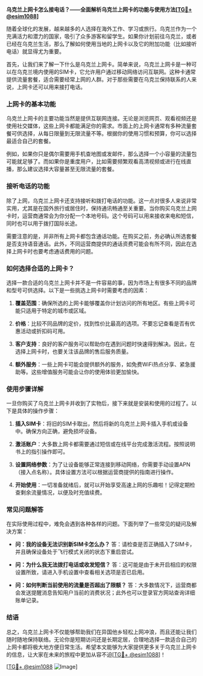 **乌克兰上网卡怎么接电话？——全面解析乌克兰上网卡的功能与使用方法[[TG💪+ @esim1088](https://t.me/s/esim1088)]**

随着全球化的发展，越来越多的人选择在海外工作、学习或旅行。乌克兰作为一个充满活力和潜力的国家，吸引了众多游客和留学生。如果你计划前往乌克兰，或者已经在乌克兰生活，那么了解如何使用当地的上网卡以及它的附加功能（比如接听电话）就显得尤为重要。

首先，让我们来了解一下什么是乌克兰上网卡。简单来说，乌克兰上网卡是一种可以在乌克兰境内使用的SIM卡，它允许用户通过移动网络访问互联网。这种卡通常提供流量套餐，适合需要经常上网的人群。对于那些需要在乌克兰保持联系的人来说，上网卡还可以用来接打电话。

### 上网卡的基本功能

乌克兰上网卡的主要功能当然是提供互联网连接。无论是浏览网页、观看视频还是使用社交媒体，这些上网卡都能满足你的需求。市面上的上网卡通常有多种流量套餐可供选择，从每日限量到无限流量不等。根据你的使用习惯和预算，你可以选择最适合自己的套餐。

例如，如果你只是偶尔需要用手机查地图或发邮件，那么选择一个小容量的流量包可能就足够了。而如果你是重度用户，比如需要频繁观看高清视频或进行在线直播，那么建议选择大容量甚至无限流量的套餐。

### 接听电话的功能

除了上网，乌克兰上网卡还支持接听和拨打电话的功能。这一点对很多人来说非常实用，尤其是在国外旅行或居住时，保持通讯畅通至关重要。当你购买乌克兰上网卡时，运营商通常会为你分配一个本地号码。这个号码可以用来接收来电和短信，同时也可以用于拨打国际长途。

需要注意的是，并非所有上网卡都包含通话功能。在购买之前，务必确认所选套餐是否支持语音通话。此外，不同运营商提供的通话资费可能会有所不同，因此在选择上网卡时也要考虑通话费用的问题。

### 如何选择合适的上网卡？

选择一款合适的乌克兰上网卡并不是一件容易的事，因为市场上有很多不同的品牌和型号可供选择。以下是一些挑选上网卡时需要考虑的因素：

1. **覆盖范围**：确保所选的上网卡能够覆盖你计划访问的所有地区。有些上网卡可能只适用于特定的城市或区域。
   
2. **价格**：比较不同品牌的定价，找到性价比最高的选项。不要忘记查看是否有优惠活动或折扣码可用。

3. **客户支持**：良好的客户服务可以帮助你在遇到问题时快速得到解决。因此，在选择上网卡时，也要关注该品牌的售后服务质量。

4. **额外服务**：一些上网卡可能会提供额外的服务，如免费WiFi热点分享、紧急援助等。这些增值服务可能会让你的使用体验更加愉快。

### 使用步骤详解

一旦你购买了乌克兰上网卡并收到了实物后，接下来就是安装和使用的过程了。以下是具体的操作步骤：

1. **插入SIM卡**：将旧的SIM卡取出，然后将新的乌克兰上网卡插入手机或设备中。确保方向正确，避免损坏设备。

2. **激活账户**：大多数上网卡都需要通过短信或在线平台完成激活流程。按照说明书上的指引操作即可。

3. **设置网络参数**：为了让设备能够正常连接到移动网络，你需要手动设置APN（接入点名称）。具体设置方法可以根据运营商提供的指南进行操作。

4. **开始使用**：一切准备就绪后，就可以开始享受高速上网的乐趣啦！记得定期检查剩余流量情况，以便及时充值续费。

### 常见问题解答

在实际使用过程中，难免会遇到各种各样的问题。下面列举了一些常见的疑问及解决方案：

- **问：我的设备无法识别新SIM卡怎么办？**
   答：请检查是否正确插入了SIM卡，并且确保设备处于飞行模式关闭的状态下重启尝试。

- **问：为什么我无法拨打电话或收发短信？**
   答：这可能是由于未开启相应的权限设置所致，请进入手机设置中查看相关选项是否已启用。

- **问：如何判断当前使用的流量是否超出了限额？**
   答：大多数情况下，运营商都会发送提醒消息告知用户当前的消费状况；此外也可以登录官方网站查询详细账单记录。

### 结语

总之，乌克兰上网卡不仅能够帮助我们在异国他乡轻松上网冲浪，而且还能让我们随时随地保持联络。无论你是短期访问还是长期定居，合理地选择一款适合自己的上网卡都将极大地方便日常生活。希望本文能够为大家提供更多关于乌克兰上网卡的信息，让大家在未来的旅程中更加从容不迫[[TG💪+ @esim1088](https://t.me/s/esim1088)]！

[[TG💪+ @esim1088](https://t.me/s/esim1088) ![Image](https://i.postimg.cc/4NQfJmqS/Snipaste-2025-05-13-00-14-12.png)]